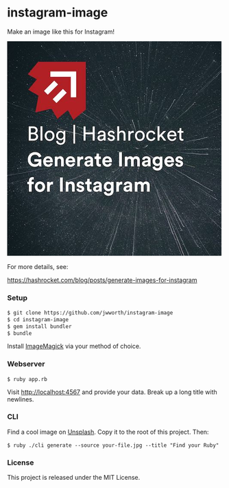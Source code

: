 # instagram-image

Make an image like this for Instagram!

![sample](./assets/sample.jpg)

For more details, see:

https://hashrocket.com/blog/posts/generate-images-for-instagram

### Setup

```
$ git clone https://github.com/jwworth/instagram-image
$ cd instagram-image
$ gem install bundler
$ bundle
```

Install [ImageMagick](https://imagemagick.org/) via your method of choice.

### Webserver

```
$ ruby app.rb
```

Visit [http://localhost:4567](http://localhost:4567) and provide your data.
Break up a long title with newlines.

### CLI

Find a cool image on [Unsplash](https://unsplash.com). Copy it to the root of
this project. Then:

```
$ ruby ./cli generate --source your-file.jpg --title "Find your Ruby"
```

### License

This project is released under the MIT License.
